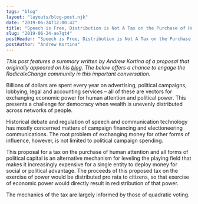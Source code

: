 ```yaml
---
tags: "blog"
layout: "layouts/blog-post.njk"
date: "2019-06-24T12:00:42"
title: "Speech is Free, Distribution is Not A Tax on the Purchase of Human Attention and Political Power"
slug: "2019-06-24-ae7qt4"
postHeader: "Speech is Free, Distribution is Not A Tax on the Purchase of Human Attention and Political Power"
postAuthor: "Andrew Kortina"
---
```

_This post features a summary written by Andrew Kortina of a proposal that originally appeared on his [blog](https://kortina.nyc/essays/speech-is-free-distribution-is-not-a-tax-on-the-purchase-of-human-attention-and-political-power/). The below offers a chance to engage the RadicalxChange community in this important conversation._

Billions of dollars are spent every year on advertising, political campaigns, lobbying, legal and accounting services – all of these are vectors for exchanging economic power for human attention and political power. This presents a challenge for democracy when wealth is unevenly distributed across networks of people.

Historical debate and regulation of speech and communication technology has mostly concerned matters of campaign financing and electioneering communications. The root problem of exchanging money for other forms of influence, however, is not limited to political campaign spending.

This proposal for a tax on the purchase of human attention and all forms of political capital is an alternative mechanism for leveling the playing field that makes it increasingly expensive for a single entity to deploy money for social or political advantage. The proceeds of this proposed tax on the exercise of power would be distributed pro rata to citizens, so that exercise of economic power would directly result in redistribution of that power.

The mechanics of the tax are largely informed by those of quadratic voting.